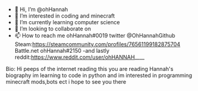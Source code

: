- 👋 Hi, I’m @ohHannah
- 👀 I’m interested in coding and minecraft
- 🌱 I’m currently learning computer science
- 💞️ I’m looking to collaborate on 
- 📫 How to reach me ohHannah#0019 twitter @OhHannahGithub Steam:https://steamcommunity.com/profiles/76561199182875704 Battle.net ohHannah#2150 
-and lastly reddit:https://www.reddit.com/user/ohHANNAH____

Bio:
Hi peeps of the internet reading this you are reading Hannah's biography im learning to code in python and im interested in programming minecraft mods,bots ect i hope to see you there
